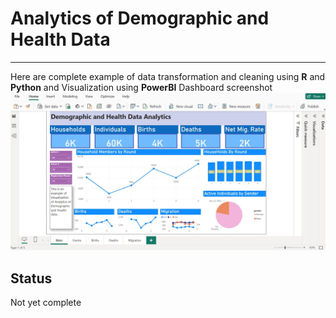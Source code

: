 # Analytics of Demographic and Health Data
------------------------------------------------------------------------------------------------------
Here are complete example of data transformation and cleaning using **R** and **Python** and 
Visualization using **PowerBI**
Dashboard screenshot
<img src="dash_main.jpg">

## Status
Not yet complete




